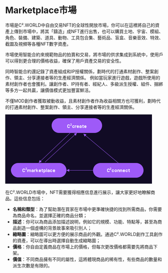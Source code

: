 # Marketplace市場

市場是C².WORLD中自由交易NFT的全球性開放市場，你可以在這裡將自己的資產上傳到市場中，將其「鑄造」成NFT進行出售，也可以購買土地、宇宙、模組、角色、裝備、建築、道具、動物、工具包合集、藝術品、盲盒、音樂音效、特效、截圖及視頻等各種NFT數字資產。

市場使用智能合約來規範物品的拍賣和交易，將市場的供求集成到系統中，使用戶可以得到更合理的價格收益，確保了用戶資產交易的安全性。

同時智能合約還記錄了資產組成和IP授權關係，劃時代的打通素材創作、整案創作、領主、分享連接者等的生產經濟關係。 例如當玩家進行遊戲，遊戲所使用的素材創作者也會獲利。讓創作者、IP持有者、經紀人、多級派生授權、組件、捆綁等多方一起共贏，讓價值模式更加豐富鮮活。

不僅MOD創作者獲取被動收益，且素材創作者作為收益相關方也可獲利，劃時代的打通素材創作、整案創作、領主、分享連接者等的生產經濟關係。

![](<../../.gitbook/assets/image (3).png>)

在C².WORLD市場中，NFT需要獲得相應信息進行展示，讓大家更好地瞭解商品。這些信息包括：

* **名稱和類型**：為了幫助潛在買家在市場中更準確快捷的找到所需商品，你需要為商品命名，並選擇正確的商品分類；
* **描述**：你可以為商品添加描述說明，例如它的規模、功能、特點等，甚至為商品創造一個虛構的背景故事來吸引別人；
* **縮略圖**：縮略圖可以更方便的展示商品的外觀。通過C².WORLD創作工具創作的資產，可以在導出時選擇自動生成縮略圖；
* **價格**：你自由定義商品在市場上的價格，但每次更改價格都需要先將商品下架。
* **價值**：不同商品擁有不同的屬性，這將體現商品的稀有性，有些商品的數量和派生次數是有限的。
